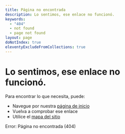 ```yaml
---
title: Página no encontrada
description: Lo sentimos, ese enlace no funcionó.
keywords:
  - "404"
  - not found
  - page not found
layout: page
doNotIndex: true
eleventyExcludeFromCollections: true
---
```

# Lo sentimos, ese enlace no funcionó.

Para encontrar lo que necesita, puede:

* Navegue por nuestra [página de inicio](/es/)
* Vuelva a comprobar ese enlace
* Utilice el [mapa del sitio](/sitemap)

Error: Página no encontrada (404)